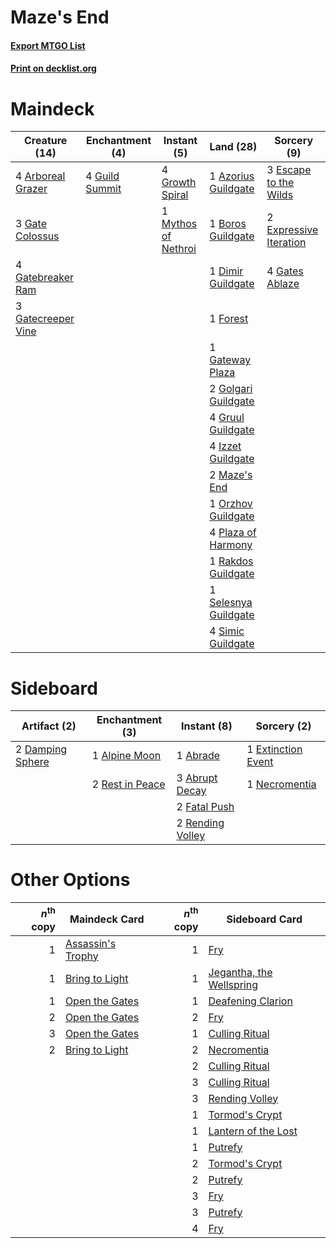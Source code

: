 # Maze's End

#### [Export MTGO List](../collection/Maze's%20End/Maze's%20End.txt)
#### [Print on decklist.org](http://decklist.org/?deckmain=4%09Arboreal%20Grazer%0A1%09Azorius%20Guildgate%0A1%09Boros%20Guildgate%0A1%09Dimir%20Guildgate%0A3%09Escape%20to%20the%20Wilds%0A2%09Expressive%20Iteration%0A1%09Forest%0A3%09Gate%20Colossus%0A4%09Gatebreaker%20Ram%0A3%09Gatecreeper%20Vine%0A4%09Gates%20Ablaze%0A1%09Gateway%20Plaza%0A2%09Golgari%20Guildgate%0A4%09Growth%20Spiral%0A4%09Gruul%20Guildgate%0A4%09Guild%20Summit%0A4%09Izzet%20Guildgate%0A2%09Maze's%20End%0A1%09Mythos%20of%20Nethroi%0A1%09Orzhov%20Guildgate%0A4%09Plaza%20of%20Harmony%0A1%09Rakdos%20Guildgate%0A1%09Selesnya%20Guildgate%0A4%09Simic%20Guildgate&deckside=1%09Abrade%0A3%09Abrupt%20Decay%0A1%09Alpine%20Moon%0A2%09Damping%20Sphere%0A1%09Extinction%20Event%0A2%09Fatal%20Push%0A1%09Necromentia%0A2%09Rending%20Volley%0A2%09Rest%20in%20Peace)
# Maindeck

|                                        Creature (14)                                        |                                     Enchantment (4)                                     |                                         Instant (5)                                          |                                           Land (28)                                           |                                           Sorcery (9)                                           |
|---------------------------------------------------------------------------------------------|-----------------------------------------------------------------------------------------|----------------------------------------------------------------------------------------------|-----------------------------------------------------------------------------------------------|-------------------------------------------------------------------------------------------------|
|4 [Arboreal Grazer](http://gatherer.wizards.com/Pages/Card/Details.aspx?multiverseid=461076) |4 [Guild Summit](http://gatherer.wizards.com/Pages/Card/Details.aspx?multiverseid=452791)|4 [Growth Spiral](http://gatherer.wizards.com/Pages/Card/Details.aspx?multiverseid=457322)    |1 [Azorius Guildgate](http://gatherer.wizards.com/Pages/Card/Details.aspx?multiverseid=376256) |3 [Escape to the Wilds](http://gatherer.wizards.com/Pages/Card/Details.aspx?multiverseid=473151) |
|3 [Gate Colossus](http://gatherer.wizards.com/Pages/Card/Details.aspx?multiverseid=457376)   |                                                                                         |1 [Mythos of Nethroi](http://gatherer.wizards.com/Pages/Card/Details.aspx?multiverseid=479617)|1 [Boros Guildgate](http://gatherer.wizards.com/Pages/Card/Details.aspx?multiverseid=376272)   |2 [Expressive Iteration](http://gatherer.wizards.com/Pages/Card/Details.aspx?multiverseid=513678)|
|4 [Gatebreaker Ram](http://gatherer.wizards.com/Pages/Card/Details.aspx?multiverseid=457270) |                                                                                         |                                                                                              |1 [Dimir Guildgate](http://gatherer.wizards.com/Pages/Card/Details.aspx?multiverseid=376306)   |4 [Gates Ablaze](http://gatherer.wizards.com/Pages/Card/Details.aspx?multiverseid=457246)        |
|3 [Gatecreeper Vine](http://gatherer.wizards.com/Pages/Card/Details.aspx?multiverseid=380268)|                                                                                         |                                                                                              |1 [Forest](http://gatherer.wizards.com/Pages/Card/Details.aspx?multiverseid=439860)            |                                                                                                 |
|                                                                                             |                                                                                         |                                                                                              |1 [Gateway Plaza](http://gatherer.wizards.com/Pages/Card/Details.aspx?multiverseid=452997)     |                                                                                                 |
|                                                                                             |                                                                                         |                                                                                              |2 [Golgari Guildgate](http://gatherer.wizards.com/Pages/Card/Details.aspx?multiverseid=376351) |                                                                                                 |
|                                                                                             |                                                                                         |                                                                                              |4 [Gruul Guildgate](http://gatherer.wizards.com/Pages/Card/Details.aspx?multiverseid=376359)   |                                                                                                 |
|                                                                                             |                                                                                         |                                                                                              |4 [Izzet Guildgate](http://gatherer.wizards.com/Pages/Card/Details.aspx?multiverseid=376378)   |                                                                                                 |
|                                                                                             |                                                                                         |                                                                                              |2 [Maze's End](http://gatherer.wizards.com/Pages/Card/Details.aspx?multiverseid=369038)        |                                                                                                 |
|                                                                                             |                                                                                         |                                                                                              |1 [Orzhov Guildgate](http://gatherer.wizards.com/Pages/Card/Details.aspx?multiverseid=376443)  |                                                                                                 |
|                                                                                             |                                                                                         |                                                                                              |4 [Plaza of Harmony](http://gatherer.wizards.com/Pages/Card/Details.aspx?multiverseid=457398)  |                                                                                                 |
|                                                                                             |                                                                                         |                                                                                              |1 [Rakdos Guildgate](http://gatherer.wizards.com/Pages/Card/Details.aspx?multiverseid=376465)  |                                                                                                 |
|                                                                                             |                                                                                         |                                                                                              |1 [Selesnya Guildgate](http://gatherer.wizards.com/Pages/Card/Details.aspx?multiverseid=376490)|                                                                                                 |
|                                                                                             |                                                                                         |                                                                                              |4 [Simic Guildgate](http://gatherer.wizards.com/Pages/Card/Details.aspx?multiverseid=376500)   |                                                                                                 |


# Sideboard

|                                       Artifact (2)                                        |                                     Enchantment (3)                                      |                                        Instant (8)                                        |                                         Sorcery (2)                                         |
|-------------------------------------------------------------------------------------------|------------------------------------------------------------------------------------------|-------------------------------------------------------------------------------------------|---------------------------------------------------------------------------------------------|
|2 [Damping Sphere](http://gatherer.wizards.com/Pages/Card/Details.aspx?multiverseid=443101)|1 [Alpine Moon](http://gatherer.wizards.com/Pages/Card/Details.aspx?multiverseid=447264)  |1 [Abrade](http://gatherer.wizards.com/Pages/Card/Details.aspx?multiverseid=430772)        |1 [Extinction Event](http://gatherer.wizards.com/Pages/Card/Details.aspx?multiverseid=479608)|
|                                                                                           |2 [Rest in Peace](http://gatherer.wizards.com/Pages/Card/Details.aspx?multiverseid=442021)|3 [Abrupt Decay](http://gatherer.wizards.com/Pages/Card/Details.aspx?multiverseid=456061)  |1 [Necromentia](http://gatherer.wizards.com/Pages/Card/Details.aspx?multiverseid=485439)     |
|                                                                                           |                                                                                          |2 [Fatal Push](http://gatherer.wizards.com/Pages/Card/Details.aspx?multiverseid=423724)    |                                                                                             |
|                                                                                           |                                                                                          |2 [Rending Volley](http://gatherer.wizards.com/Pages/Card/Details.aspx?multiverseid=394663)|                                                                                             |


# Other Options

|*n*<sup>th</sup> copy|                                       Maindeck Card                                        |*n*<sup>th</sup> copy|                                          Sideboard Card                                           |
|--------------------:|--------------------------------------------------------------------------------------------|--------------------:|---------------------------------------------------------------------------------------------------|
|                    1|[Assassin's Trophy](http://gatherer.wizards.com/Pages/Card/Details.aspx?multiverseid=452902)|                    1|[Fry](http://gatherer.wizards.com/Pages/Card/Details.aspx?multiverseid=466894)                     |
|                    1|[Bring to Light](http://gatherer.wizards.com/Pages/Card/Details.aspx?multiverseid=401831)   |                    1|[Jegantha, the Wellspring](http://gatherer.wizards.com/Pages/Card/Details.aspx?multiverseid=479742)|
|                    1|[Open the Gates](http://gatherer.wizards.com/Pages/Card/Details.aspx?multiverseid=457277)   |                    1|[Deafening Clarion](http://gatherer.wizards.com/Pages/Card/Details.aspx?multiverseid=452915)       |
|                    2|[Open the Gates](http://gatherer.wizards.com/Pages/Card/Details.aspx?multiverseid=457277)   |                    2|[Fry](http://gatherer.wizards.com/Pages/Card/Details.aspx?multiverseid=466894)                     |
|                    3|[Open the Gates](http://gatherer.wizards.com/Pages/Card/Details.aspx?multiverseid=457277)   |                    1|[Culling Ritual](http://gatherer.wizards.com/Pages/Card/Details.aspx?multiverseid=513664)          |
|                    2|[Bring to Light](http://gatherer.wizards.com/Pages/Card/Details.aspx?multiverseid=401831)   |                    2|[Necromentia](http://gatherer.wizards.com/Pages/Card/Details.aspx?multiverseid=485439)             |
|                     |                                                                                            |                    2|[Culling Ritual](http://gatherer.wizards.com/Pages/Card/Details.aspx?multiverseid=513664)          |
|                     |                                                                                            |                    3|[Culling Ritual](http://gatherer.wizards.com/Pages/Card/Details.aspx?multiverseid=513664)          |
|                     |                                                                                            |                    3|[Rending Volley](http://gatherer.wizards.com/Pages/Card/Details.aspx?multiverseid=394663)          |
|                     |                                                                                            |                    1|[Tormod's Crypt](http://gatherer.wizards.com/Pages/Card/Details.aspx?multiverseid=389723)          |
|                     |                                                                                            |                    1|[Lantern of the Lost](http://gatherer.wizards.com/Pages/Card/Details.aspx?multiverseid=541135)     |
|                     |                                                                                            |                    1|[Putrefy](http://gatherer.wizards.com/Pages/Card/Details.aspx?multiverseid=405352)                 |
|                     |                                                                                            |                    2|[Tormod's Crypt](http://gatherer.wizards.com/Pages/Card/Details.aspx?multiverseid=389723)          |
|                     |                                                                                            |                    2|[Putrefy](http://gatherer.wizards.com/Pages/Card/Details.aspx?multiverseid=405352)                 |
|                     |                                                                                            |                    3|[Fry](http://gatherer.wizards.com/Pages/Card/Details.aspx?multiverseid=466894)                     |
|                     |                                                                                            |                    3|[Putrefy](http://gatherer.wizards.com/Pages/Card/Details.aspx?multiverseid=405352)                 |
|                     |                                                                                            |                    4|[Fry](http://gatherer.wizards.com/Pages/Card/Details.aspx?multiverseid=466894)                     |

